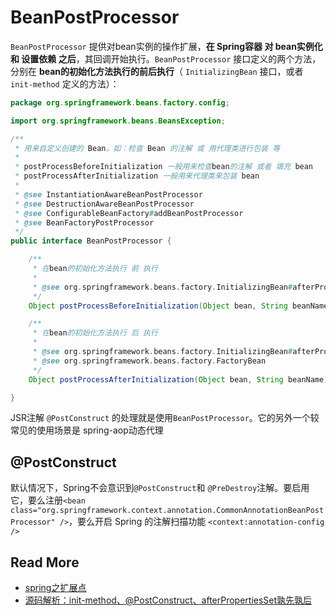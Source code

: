 # BeanPostProcessor

`BeanPostProcessor` 提供对bean实例的操作扩展，**在 Spring容器 对 bean实例化 和 设置依赖 之后**，其回调开始执行。`BeanPostProcessor` 接口定义的两个方法，分别在 **bean的初始化方法执行的前后执行**（ `InitializingBean` 接口，或者 `init-method` 定义的方法）：

```java
package org.springframework.beans.factory.config;

import org.springframework.beans.BeansException;

/**
 * 用来自定义创建的 Bean，如：检查 Bean 的注解 或 用代理类进行包装 等
 *
 * postProcessBeforeInitialization 一般用来检查bean的注解 或者 填充 bean
 * postProcessAfterInitialization 一般用来代理类来包装 bean
 *
 * @see InstantiationAwareBeanPostProcessor
 * @see DestructionAwareBeanPostProcessor
 * @see ConfigurableBeanFactory#addBeanPostProcessor
 * @see BeanFactoryPostProcessor
 */
public interface BeanPostProcessor {

	/**
	 * 在bean的初始化方法执行 前 执行
	 *
	 * @see org.springframework.beans.factory.InitializingBean#afterPropertiesSet
	 */
	Object postProcessBeforeInitialization(Object bean, String beanName) throws BeansException;

	/**
	 * 在bean的初始化方法执行 后 执行
	 *
	 * @see org.springframework.beans.factory.InitializingBean#afterPropertiesSet
	 * @see org.springframework.beans.factory.FactoryBean
	 */
	Object postProcessAfterInitialization(Object bean, String beanName) throws BeansException;

}
```

JSR注解 `@PostConstruct` 的处理就是使用`BeanPostProcessor`。它的另外一个较常见的使用场景是 spring-aop动态代理 

## @PostConstruct

默认情况下，Spring不会意识到`@PostConstruct`和 `@PreDestroy`注解。要启用它，要么注册`<bean class="org.springframework.context.annotation.CommonAnnotationBeanPostProcessor" />`，要么开启 Spring 的注解扫描功能 `<context:annotation-config />` 



## Read More

- [spring之扩展点](https://blog.csdn.net/windsunmoon/article/details/44283585)
- [源码解析：init-method、@PostConstruct、afterPropertiesSet孰先孰后](http://sexycoding.iteye.com/blog/1046993)